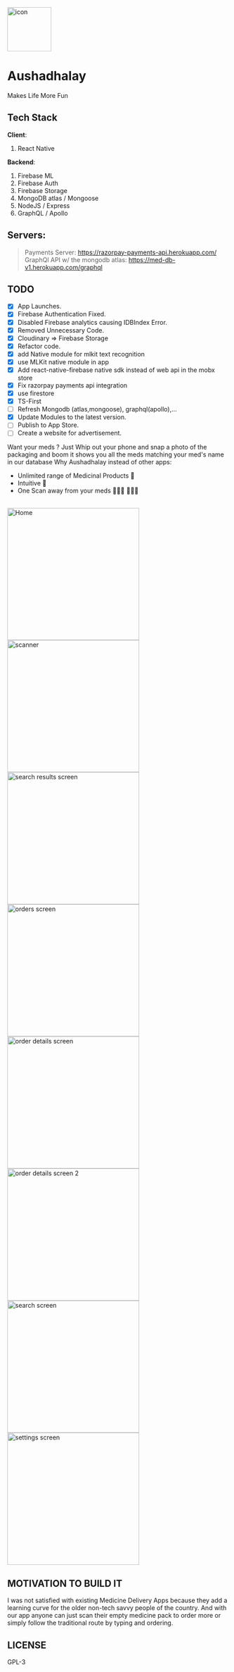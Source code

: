 <img style="width: 100px;" alt="icon" src="/assets/icon.png">


# Aushadhalay

Makes Life More Fun

## Tech Stack

**Client**:

1. React Native

**Backend**:

1. Firebase ML
1. Firebase Auth
1. Firebase Storage
1. MongoDB atlas / Mongoose
1. NodeJS / Express
1. GraphQL / Apollo 

## Servers:

> Payments Server: <https://razorpay-payments-api.herokuapp.com/>
> GraphQl API w/ the mongodb atlas: <https://med-db-v1.herokuapp.com/graphql>

## TODO

- [x] App Launches.
- [x] Firebase Authentication Fixed.
- [x] Disabled Firebase analytics causing IDBIndex Error.
- [x] Removed Unnecessary Code.
- [x] Cloudinary => Firebase Storage
- [x] Refactor code.
- [x] add Native module for mlkit text recognition
- [x] use MLKit native module in app
- [x] Add react-native-firebase native sdk instead of web api in the mobx store
- [x] Fix razorpay payments api integration
- [x] use firestore
- [x] TS-First
- [ ] Refresh Mongodb (atlas,mongoose), graphql(apollo),...
- [x] Update Modules to the latest version.
- [ ] Publish to App Store.
- [ ] Create a website for advertisement.

Want your meds ? Just Whip out your phone and snap a photo of the packaging and boom it shows you all the meds matching your med's name in our database
Why Aushadhalay instead of other apps:

- Unlimited range of Medicinal Products 💊
- Intuitive 🐝
- One Scan away from your meds 🕵🏼‍♀️ 🕵🏼‍♂️

<br/>
   <img style="width: 300px;" alt="Home" src="/mockups/homescreen.png">
   <img style="width: 300px;" alt="scanner" src="/mockups/scanner.png">
   <img style="width: 300px;" alt="search results screen" src="/mockups/searchresultsscreen.png">
   <img style="width: 300px;" alt="orders screen" src="/mockups/ordersscreen.png">
   <img style="width: 300px;" alt="order details screen" src="/mockups/orderdetailscreen.png">
   <img style="width: 300px;" alt="order details screen 2" src="/mockups/orderdetailscreen_2.png">
   <img style="width: 300px;" alt="search screen" src="/mockups/searchscreen.png">
   <img style="width: 300px;" alt="settings screen" src="/mockups/settingscreen.png">


## MOTIVATION TO BUILD IT

I was not satisfied with existing Medicine Delivery Apps because they add a learning curve for the older non-tech savvy people of the country.
And with our app anyone can just scan their empty medicine pack to order more or simply follow the traditional route by typing and ordering.

## LICENSE

GPL-3

